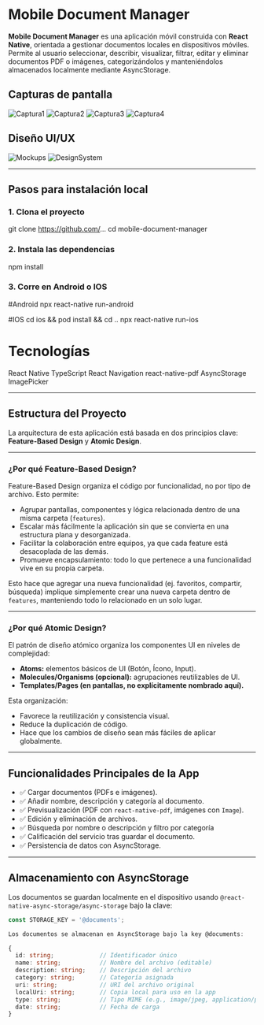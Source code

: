 # Mobile Document Manager

**Mobile Document Manager** es una aplicación móvil construida con **React Native**, orientada a gestionar documentos locales en dispositivos móviles. Permite al usuario seleccionar, describir, visualizar, filtrar, editar y eliminar documentos PDF o imágenes, categorizándolos y manteniéndolos almacenados localmente mediante AsyncStorage.

## Capturas de pantalla

![Captura1](./src/assets/images/capturas/image1.png)
![Captura2](./src/assets/images/capturas/image2.png)
![Captura3](./src/assets/images/capturas/image3.png)
![Captura4](./src/assets/images/capturas/image4.png)

## Diseño UI/UX

![Mockups](./src/assets/images/design/Mockups.png)
![DesignSystem](./src/assets/images/design/DesignSystem.png)

---

## Pasos para instalación local

### 1. Clona el proyecto

git clone https://github.com/...
cd mobile-document-manager

### 2. Instala las dependencias

npm install

### 3. Corre en Android o IOS

#Android
npx react-native run-android

#IOS
cd ios && pod install && cd ..
npx react-native run-ios


# Tecnologías

React Native
TypeScript
React Navigation
react-native-pdf
AsyncStorage
ImagePicker

---

## Estructura del Proyecto

La arquitectura de esta aplicación está basada en dos principios clave: **Feature-Based Design** y **Atomic Design**.

---

### ¿Por qué Feature-Based Design?

Feature-Based Design organiza el código por funcionalidad, no por tipo de archivo. Esto permite:

- Agrupar pantallas, componentes y lógica relacionada dentro de una misma carpeta (`features`).
- Escalar más fácilmente la aplicación sin que se convierta en una estructura plana y desorganizada.
- Facilitar la colaboración entre equipos, ya que cada feature está desacoplada de las demás.
- Promueve encapsulamiento: todo lo que pertenece a una funcionalidad vive en su propia carpeta.


Esto hace que agregar una nueva funcionalidad (ej. favoritos, compartir, búsqueda) implique simplemente crear una nueva carpeta dentro de `features`, manteniendo todo lo relacionado en un solo lugar.

---

### ¿Por qué Atomic Design?

El patrón de diseño atómico organiza los componentes UI en niveles de complejidad:

- **Atoms:** elementos básicos de UI (Botón, Ícono, Input).
- **Molecules/Organisms (opcional):** agrupaciones reutilizables de UI.
- **Templates/Pages (en pantallas, no explícitamente nombrado aquí).**

Esta organización:

- Favorece la reutilización y consistencia visual.
- Reduce la duplicación de código.
- Hace que los cambios de diseño sean más fáciles de aplicar globalmente.

---

## Funcionalidades Principales de la App

- ✅ Cargar documentos (PDFs e imágenes).
- ✅ Añadir nombre, descripción y categoría al documento.
- ✅ Previsualización (PDF con `react-native-pdf`, imágenes con `Image`).
- ✅ Edición y eliminación de archivos.
- ✅ Búsqueda por nombre o descripción y filtro por categoría
- ✅ Calificación del servicio tras guardar el documento.
- ✅ Persistencia de datos con AsyncStorage.

---

## Almacenamiento con AsyncStorage

Los documentos se guardan localmente en el dispositivo usando `@react-native-async-storage/async-storage` bajo la clave:

```ts
const STORAGE_KEY = '@documents';

Los documentos se almacenan en AsyncStorage bajo la key @documents:

{
  id: string;             // Identificador único
  name: string;           // Nombre del archivo (editable)
  description: string;    // Descripción del archivo
  category: string;       // Categoría asignada
  uri: string;            // URI del archivo original
  localUri: string;       // Copia local para uso en la app
  type: string;           // Tipo MIME (e.g., image/jpeg, application/pdf)
  date: string;           // Fecha de carga
}
